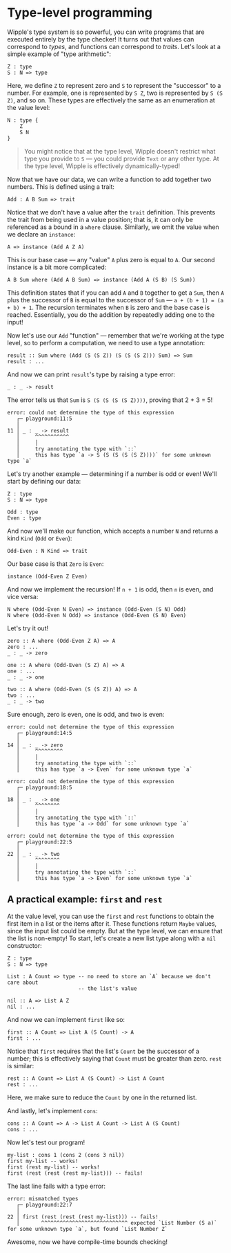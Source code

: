 # Type-level programming

Wipple's type system is so powerful, you can write programs that are executed entirely by the type checker! It turns out that values can correspond to _types_, and functions can correspond to _traits_. Let's look at a simple example of "type arithmetic":

```wipple
Z : type
S : N => type
```

Here, we define `Z` to represent zero and `S` to represent the "successor" to a number. For example, one is represented by `S Z`, two is represented by `S (S Z)`, and so on. These types are effectively the same as an enumeration at the value level:

```wipple
N : type {
    Z
    S N
}
```

> You might notice that at the type level, Wipple doesn't restrict what type you provide to `S` — you could provide `Text` or any other type. At the type level, Wipple is effectively dynamically-typed!

Now that we have our data, we can write a function to add together two numbers. This is defined using a trait:

```wipple
Add : A B Sum => trait
```

Notice that we don't have a value after the `trait` definition. This prevents the trait from being used in a value position; that is, it can only be referenced as a bound in a `where` clause. Similarly, we omit the value when we declare an `instance`:

```wipple
A => instance (Add A Z A)
```

This is our base case — any "value" `A` plus zero is equal to `A`. Our second instance is a bit more complicated:

```wipple
A B Sum where (Add A B Sum) => instance (Add A (S B) (S Sum))
```

This definition states that if you can add `A` and `B` together to get a `Sum`, then `A` plus the successor of `B` is equal to the successor of `Sum` — `a + (b + 1) = (a + b) + 1`. The recursion terminates when `B` is zero and the base case is reached. Essentially, you do the addition by repeatedly adding one to the input!

Now let's use our `Add` "function" — remember that we're working at the type level, so to perform a computation, we need to use a type annotation:

```wipple
result :: Sum where (Add (S (S Z)) (S (S (S Z))) Sum) => Sum
result : ...
```

And now we can print `result`'s type by raising a type error:

```wipple
_ : _ -> result
```

The error tells us that `Sum` is `S (S (S (S (S Z))))`, proving that 2 + 3 = 5!

```
error: could not determine the type of this expression
   ┌─ playground:11:5
   │
11 │ _ : _ -> result
   │     ^^^^^^^^^^^
   │     │
   │     try annotating the type with `::`
   │     this has type `a -> S (S (S (S (S Z))))` for some unknown type `a`
```

Let's try another example — determining if a number is odd or even! We'll start by defining our data:

```wipple
Z : type
S : N => type

Odd : type
Even : type
```

And now we'll make our function, which accepts a number `N` and returns a kind `Kind` (`Odd` or `Even`):

```wipple
Odd-Even : N Kind => trait
```

Our base case is that `Zero` is `Even`:

```wipple
instance (Odd-Even Z Even)
```

And now we implement the recursion! If `n + 1` is odd, then `n` is even, and vice versa:

```wipple
N where (Odd-Even N Even) => instance (Odd-Even (S N) Odd)
N where (Odd-Even N Odd) => instance (Odd-Even (S N) Even)
```

Let's try it out!

```wipple
zero :: A where (Odd-Even Z A) => A
zero : ...
_ : _ -> zero

one :: A where (Odd-Even (S Z) A) => A
one : ...
_ : _ -> one

two :: A where (Odd-Even (S (S Z)) A) => A
two : ...
_ : _ -> two
```

Sure enough, zero is even, one is odd, and two is even:

```
error: could not determine the type of this expression
   ┌─ playground:14:5
   │
14 │ _ : _ -> zero
   │     ^^^^^^^^^
   │     │
   │     try annotating the type with `::`
   │     this has type `a -> Even` for some unknown type `a`

error: could not determine the type of this expression
   ┌─ playground:18:5
   │
18 │ _ : _ -> one
   │     ^^^^^^^^
   │     │
   │     try annotating the type with `::`
   │     this has type `a -> Odd` for some unknown type `a`

error: could not determine the type of this expression
   ┌─ playground:22:5
   │
22 │ _ : _ -> two
   │     ^^^^^^^^
   │     │
   │     try annotating the type with `::`
   │     this has type `a -> Even` for some unknown type `a`
```

## A practical example: `first` and `rest`

At the value level, you can use the `first` and `rest` functions to obtain the first item in a list or the items after it. These functions return `Maybe` values, since the input list could be empty. But at the type level, we can ensure that the list is non-empty! To start, let's create a new list type along with a `nil` constructor:

```wipple
Z : type
S : N => type

List : A Count => type -- no need to store an `A` because we don't care about
                       -- the list's value

nil :: A => List A Z
nil : ...
```

And now we can implement `first` like so:

```wipple
first :: A Count => List A (S Count) -> A
first : ...
```

Notice that `first` requires that the list's `Count` be the successor of a number; this is effectively saying that `Count` must be greater than zero. `rest` is similar:

```wipple
rest :: A Count => List A (S Count) -> List A Count
rest : ...
```

Here, we make sure to reduce the `Count` by one in the returned list.

And lastly, let's implement `cons`:

```wipple
cons :: A Count => A -> List A Count -> List A (S Count)
cons : ...
```

Now let's test our program!

```wipple
my-list : cons 1 (cons 2 (cons 3 nil))
first my-list -- works!
first (rest my-list) -- works!
first (rest (rest (rest my-list))) -- fails!
```

The last line fails with a type error:

```
error: mismatched types
   ┌─ playground:22:7
   │
22 │ first (rest (rest (rest my-list))) -- fails!
   │       ^^^^^^^^^^^^^^^^^^^^^^^^^^^^ expected `List Number (S a)` for some unknown type `a`, but found `List Number Z`
```

Awesome, now we have compile-time bounds checking!
